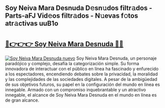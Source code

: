 ## Soy Neiva Mara Desnuda D𝚎sn𝚞dos filtr𝚊dos - Parts-aFJ Vid𝚎os filtr𝚊dos - N𝚞evas f𝚘tos atr𝚊ctivas uuB1o

# <h2><a href="http://mb170v.tromn.icu/?c=Soy+Neiva+Mara+Desnuda">🔗👉👉👉 Soy Neiva Mara Desnuda 🔗🔗</a></h2>

[![Soy Neiva Mara Desnuda nuevo](https://i.imgur.com/pEAQMta.gif)](http://mb170v.tromn.icu/?c=Soy+Neiva+Mara+Desnuda)
Soy Neiva Mara Desnuda, un personaje paradójico y complejo, desafía la categorización simple. Su forma innovadora de interactuar con el público en línea ha fascinado y enfurecido a los espectadores, encendiendo debates sobre la privacidad, la moralidad y las complejidades de las sociedades digitales. A pesar de la ambigüedad de sus objetivos futuros, su papel en la configuración del mundo en línea es innegable. Armado con un compromiso inquebrantable y un atractivo innegable, el alcance de Soy Neiva Mara Desnuda en el mundo en línea es de gran alcance.
